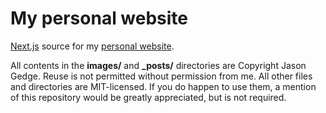 # My personal website

[Next.js](https://nextjs.org/) source for my [personal website](https://www.gedge.ca).

All contents in the __images/__ and __\_posts/__ directories are Copyright Jason Gedge. Reuse is not permitted without
permission from me. All other files and directories are MIT-licensed. If you do happen to use them, a mention of this
repository would be greatly appreciated, but is not required.
